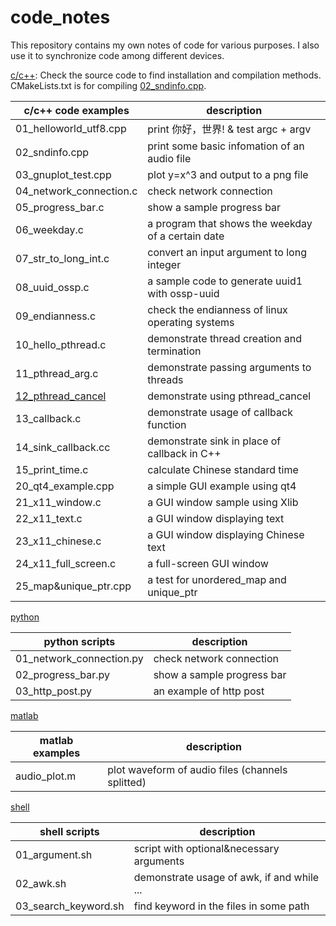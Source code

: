 # code_notes
This repository contains my own notes of code for various purposes.
I also use it to synchronize code among different devices.

[c/c++](./c\&c++): Check the source code to find installation and 
compilation methods. CMakeLists.txt is for compiling 
[02_sndinfo.cpp](./c\&c++/02_sndinfo.cpp).

c/c++ code examples | description
---|---
01_helloworld_utf8.cpp | print 你好，世界! & test argc + argv
02_sndinfo.cpp | print some basic infomation of an audio file
03_gnuplot_test.cpp | plot y=x^3 and output to a png file
04_network_connection.c | check network connection
05_progress_bar.c | show a sample progress bar
06_weekday.c | a program that shows the weekday of a certain date
07_str_to_long_int.c | convert an input argument to long integer
08_uuid_ossp.c | a sample code to generate uuid1 with ossp-uuid
09_endianness.c | check the endianness of linux operating systems
10_hello_pthread.c | demonstrate thread creation and termination
11_pthread_arg.c | demonstrate passing arguments to threads
[12_pthread_cancel](https://github.com/Parchilor/pthread_cancel.git) | demonstrate using pthread_cancel
13_callback.c | demonstrate usage of callback function
14_sink_callback.cc | demonstrate sink in place of callback in C++
15_print_time.c | calculate Chinese standard time
20_qt4_example.cpp | a simple GUI example using qt4
21_x11_window.c | a GUI window sample using Xlib
22_x11_text.c | a GUI window displaying text
23_x11_chinese.c | a GUI window displaying Chinese text
24_x11_full_screen.c | a full-screen GUI window
25_map\&unique_ptr.cpp | a test for unordered_map and unique_ptr

[python](./python)

python scripts | description
---|---
01_network_connection.py | check network connection
02_progress_bar.py | show a sample progress bar
03_http_post.py | an example of http post

[matlab](./matlab)

matlab examples | description
---|---
audio_plot.m | plot waveform of audio files (channels splitted)

[shell](./shell)

shell scripts | description
---|---
01_argument.sh | script with optional\&necessary arguments
02_awk.sh | demonstrate usage of awk, if and while ...
03_search_keyword.sh | find keyword in the files in some path
